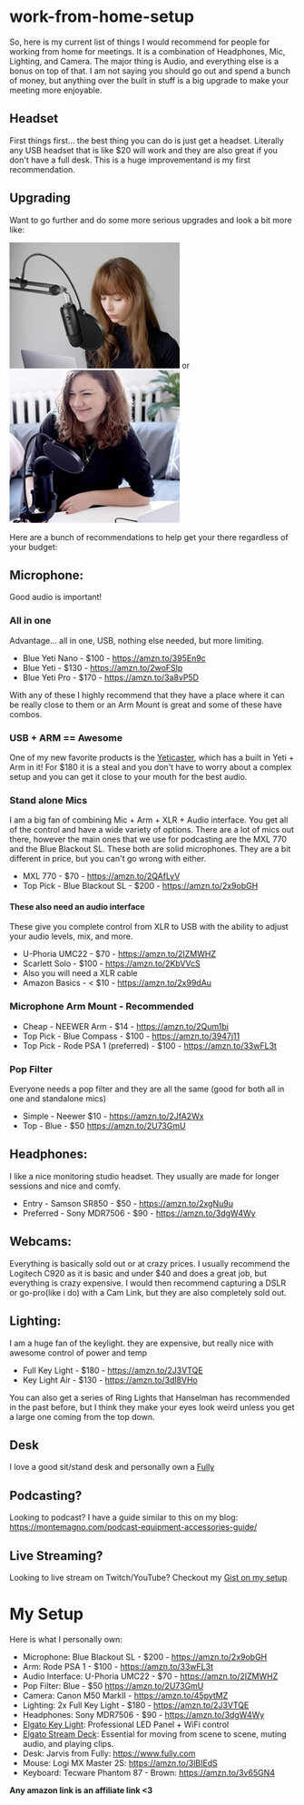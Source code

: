 # work-from-home-setup

So, here is my current list of things I would recommend for people for working from home for meetings. It is a combination of Headphones, Mic, Lighting, and Camera. The major thing is Audio, and everything else is a bonus on top of that. I am not saying you should go out and spend a bunch of money, but anything over the built in stuff is a big upgrade to make your meeting more enjoyable.

## Headset 
First things first... the best thing you can do is just get a headset. Literally any USB headset that is like $20 will work and they are also great if you don't have a full desk. This is a huge improvementand is my first recommendation.

## Upgrading
Want to go further and do some more serious upgrades and look a bit more like:

![Mic setup with arm](mic1.png) or ![Mic setup on desk](mic2.png)

Here are a bunch of recommendations to help get your there regardless of your budget:

## Microphone:
Good audio is important!
### All in one 
Advantage... all in one, USB, nothing else needed, but more limiting.

* Blue Yeti Nano - $100 - https://amzn.to/395En9c
* Blue Yeti - $130 - https://amzn.to/2woFSlp
* Blue Yeti Pro - $170 - https://amzn.to/3a8vP5D

With any of these I highly recommend that they have a place where it can be really close to them or an Arm Mount is great and some of these have combos. 

### USB + ARM == Awesome
One of my new favorite products is the [Yeticaster](https://amzn.to/2JgIrsB), which has a built in Yeti + Arm in it! For $180 it is a steal and you don't have to worry about a complex setup and you can get it close to your mouth for the best audio.

### Stand alone Mics
I am a big fan of combining Mic + Arm + XLR + Audio interface. You get all of the control and have a wide variety of options. There are a lot of mics out there, however the main ones that we use for podcasting are the MXL 770 and the Blue Blackout SL. These both are solid microphones. They are a bit different in price, but you can't go wrong with either.

* MXL 770 - $70 - https://amzn.to/2QAfLyV
* Top Pick - Blue Blackout SL - $200 - https://amzn.to/2x9obGH

#### These also need an audio interface
These give you complete control from XLR to USB with the ability to adjust your audio levels, mix, and more.

* U-Phoria UMC22 - $70 - https://amzn.to/2IZMWHZ
* Scarlett Solo - $100 - https://amzn.to/2KbVVcS
* Also you will need a XLR cable
* Amazon Basics - < $10 - https://amzn.to/2x99dAu

### Microphone Arm Mount - Recommended
* Cheap - NEEWER Arm - $14 - https://amzn.to/2Qum1bi
* Top Pick - Blue Compass - $100 - https://amzn.to/3947j11
* Top Pick - Rode PSA 1 (preferred) - $100 - https://amzn.to/33wFL3t

### Pop Filter
Everyone needs a pop filter and they are all the same (good for both all in one and standalone mics)
* Simple - Neewer $10 - https://amzn.to/2JfA2Wx
* Top - Blue - $50 https://amzn.to/2U73GmU

## Headphones:
I like a nice monitoring studio headset. They usually are made for longer sessions and nice and comfy.
* Entry - Samson SR850 - $50 - https://amzn.to/2xgNu9u
* Preferred - Sony MDR7506 - $90 - https://amzn.to/3dgW4Wy

## Webcams:
Everything is basically sold out or at crazy prices. I usually recommend the Logitech C920 as it is basic and under $40 and does a great job, but everything is crazy expensive. I would then recommend capturing a DSLR or go-pro(like i do) with a Cam Link, but they are also completely sold out.

## Lighting:
I am a huge fan of the keylight. they are expensive, but really nice with awesome control of power and temp
* Full Key Light - $180 - https://amzn.to/2J3VTQE
* Key Light Air - $130 - https://amzn.to/3dl8VHo

You can also get a series of Ring Lights that Hanselman has recommended in the past before, but I think they make your eyes look weird unless you get a large one coming from the top down.

## Desk
I love a good sit/stand desk and personally own a [Fully](https://www.fully.com/)

## Podcasting?
Looking to podcast? I have a guide similar to this on my blog: https://montemagno.com/podcast-equipment-accessories-guide/

## Live Streaming?
Looking to live stream on Twitch/YouTube? Checkout my [Gist on my setup](https://gist.github.com/jamesmontemagno/72f513bff91678b2c0130a4427f21f0d)

# My Setup

Here is what I personally own:

* Microphone: Blue Blackout SL - $200 - https://amzn.to/2x9obGH
* Arm: Rode PSA 1 - $100 - https://amzn.to/33wFL3t
* Audio Interface: U-Phoria UMC22 - $70 - https://amzn.to/2IZMWHZ
* Pop Filter: Blue - $50 https://amzn.to/2U73GmU
* Camera: Canon M50 MarkII - https://amzn.to/45pytMZ
* Lighting:  2x Full Key Light - $180 - https://amzn.to/2J3VTQE
* Headphones: Sony MDR7506 - $90 - https://amzn.to/3dgW4Wy
* [Elgato Key Light](https://amzn.to/2BXyRrk): Professional LED Panel + WiFi control
* [Elgato Stream Deck](https://amzn.to/2T4vIR8): Essential for moving from scene to scene, muting audio, and playing clips.
* Desk: Jarvis from Fully: https://www.fully.com
* Mouse: Logi MX Master 2S: https://amzn.to/3lBIEdS
* Keyboard: Tecware Phantom 87 - Brown: https://amzn.to/3v65GN4

__Any amazon link is an affiliate link <3__
